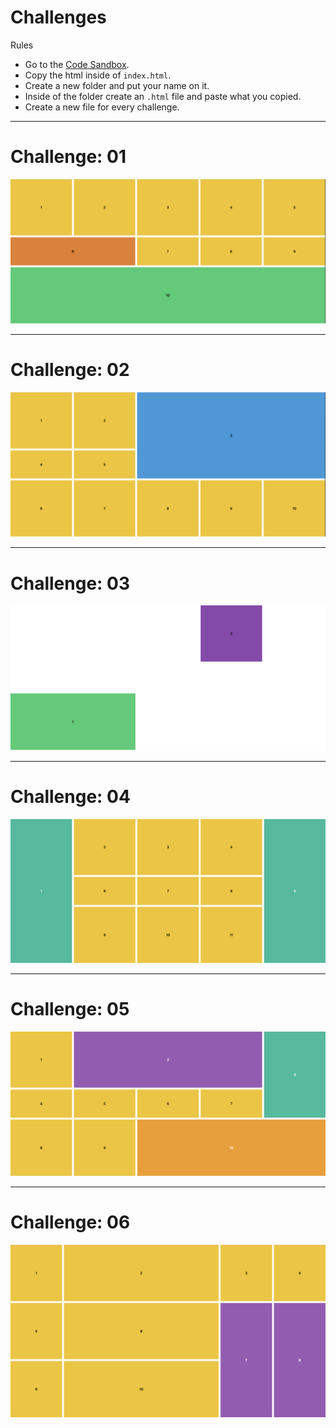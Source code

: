 # Challenges

Rules

* Go to the [Code Sandbox](https://codesandbox.io/s/94jm6vo46y).
* Copy the html inside of `index.html`.
* Create a new folder and put your name on it.
* Inside of the folder create an `.html` file and paste what you copied.
* Create a new file for every challenge.

---

# Challenge: 01

![:scale 90%](./challenge1.png)

---

# Challenge: 02

![:scale 90%](./challenge2.png)

---

# Challenge: 03

![:scale 100%](./challenge3.png)

---

# Challenge: 04

![:scale 100%](./challenge4.png)

---

# Challenge: 05

![:scale 100%](./challenge5.png)

---

# Challenge: 06

![:scale 100%](./challenge6.png)
